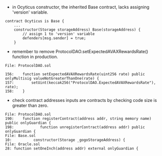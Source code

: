 - in Ocyticus constructor, the inherited Base contract, lacks assigning 'version' variable.
```
contract Ocyticus is Base {
	...
	constructor(Storage storageAddress) Base(storageAddress) {
		// assign 1 to 'version' variable
		defenders[msg.sender] = true;
	}
```
- remember to remove ProtocolDAO.setExpectedAVAXRewardsRate() function in production.
```
File: ProtocolDAO.sol

156: 	function setExpectedAVAXRewardsRate(uint256 rate) public onlyMultisig valueNotGreaterThanOne(rate) {
157:		setUint(keccak256("ProtocolDAO.ExpectedAVAXRewardsRate"), rate);
158:	}

```
- check contract addresses inputs are contracts by checking code size is greater than zero.
```
File: ProtocolDAO.sol
190: 	function registerContract(address addr, string memory name) public onlyGuardian {
198:	        function unregisterContract(address addr) public onlyGuardian {
File: Base.sol
10:	         constructor(Storage _gogoStorageAddress) {
File: Oracle.sol
28:	function setOneInch(address addr) external onlyGuardian {
```